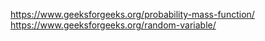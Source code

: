 https://www.geeksforgeeks.org/probability-mass-function/
https://www.geeksforgeeks.org/random-variable/
